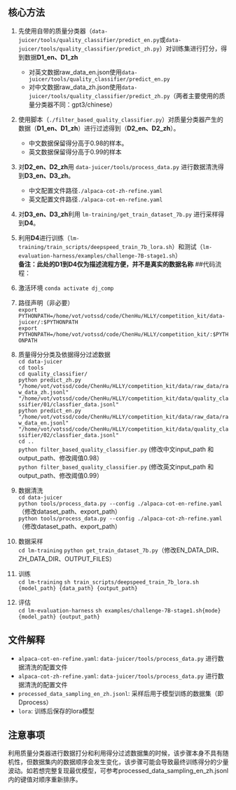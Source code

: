 ## 核心方法

1. 先使用自带的质量分类器（`data-juicer/tools/quality_classifier/predict_en.py`或`data-juicer/tools/quality_classifier/predict_zh.py`）对训练集进行打分，得到数据**D1_en、D1_zh**
    - 对英文数据raw_data_en.json使用`data-juicer/tools/quality_classifier/predict_en.py`
    - 对中文数据raw_data_zh.json使用`data-juicer/tools/quality_classifier/predict_zh.py`（两者主要使用的质量分类器不同：gpt3/chinese）
2. 使用脚本（`./filter_based_quality_classifier.py`）对质量分类器产生的数据（**D1_en、D1_zh**）进行过滤得到（**D2_en、D2_zh**）。
    - 中文数据保留得分高于0.98的样本。
    - 英文数据保留得分高于0.99的样本
2. 对**D2_en、D2_zh**用 `data-juicer/tools/process_data.py` 进行数据清洗得到**D3_en、D3_zh**。
    - 中文配置文件路径`./alpaca-cot-zh-refine.yaml`
    - 英文配置文件路径`./alpaca-cot-en-refine.yaml`
3. 对**D3_en、D3_zh**利用 `lm-training/get_train_dataset_7b.py` 进行采样得到**D4**。
4. 利用**D4**进行训练（`lm-training/train_scripts/deepspeed_train_7b_lora.sh`）和测试（`lm-evaluation-harness/examples/challenge-7B-stage1.sh`）  
**备注：此处的D1到D4仅为描述流程方便，并不是真实的数据名称**
##代码流程：
1. 激活环境 
`conda activate dj_comp`

2. 路径声明（非必要）  
`export PYTHONPATH=/home/vot/votssd/code/ChenHu/HLLY/competition_kit/data-juicer/:$PYTHONPATH`  
`export PYTHONPATH=/home/vot/votssd/code/ChenHu/HLLY/competition_kit/:$PYTHONPATH`

3. 质量得分分类及依据得分过滤数据  
`cd data-juicer`  
`cd tools`  
`cd quality_classifier/`  
`python predict_zh.py "/home/vot/votssd/code/ChenHu/HLLY/competition_kit/data/raw_data/raw_data_zh.jsonl" "/home/vot/votssd/code/ChenHu/HLLY/competition_kit/data/quality_classifier/01/classfier_data.jsonl"`  
`python predict_en.py "/home/vot/votssd/code/ChenHu/HLLY/competition_kit/data/raw_data/raw_data_en.jsonl" "/home/vot/votssd/code/ChenHu/HLLY/competition_kit/data/quality_classifier/02/classfier_data.jsonl"`  
`cd ..`  
`python filter_based_quality_classifier.py`  (修改中文input_path 和 output_path、修改阈值0.98）  
`python filter_based_quality_classifier.py`  (修改英文input_path 和 output_path、修改阈值0.99）  

3. 数据清洗  
`cd data-juicer`  
`python tools/process_data.py --config ./alpaca-cot-en-refine.yaml` （修改dataset_path、export_path）  
`python tools/process_data.py --config ./alpaca-cot-zh-refine.yaml` （修改dataset_path、export_path）  

4. 数据采样  
`cd lm-training`
`python get_train_dataset_7b.py`（修改EN_DATA_DIR、ZH_DATA_DIR、OUTPUT_FILES）  

5. 训练  
`cd lm-training`
`sh train_scripts/deepspeed_train_7b_lora.sh {model_path} {data_path} {output_path}`

6. 评估  
`cd lm-evaluation-harness`
`sh examples/challenge-7B-stage1.sh{mode} {model_path} {output_path}`

## 文件解释

- `alpaca-cot-en-refine.yaml`: `data-juicer/tools/process_data.py` 进行数据清洗的配置文件
- `alpaca-cot-zh-refine.yaml`: `data-juicer/tools/process_data.py` 进行数据清洗的配置文件
- `processed_data_sampling_en_zh.jsonl`: 采样后用于模型训练的数据集（即 Dprocess）
- `lora`: 训练后保存的lora模型


## 注意事项
利用质量分类器进行数据打分和利用得分过滤数据集的时候，该步骤本身不具有随机性，但数据集内的数据顺序会发生变化，该步骤可能会导致最终训练得分的少量波动。如若想完整复现最优模型，可参考processed_data_sampling_en_zh.jsonl内的键值对顺序重新排序。  
